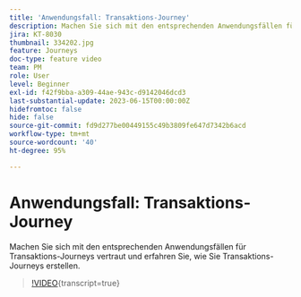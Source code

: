 ```yaml
---
title: 'Anwendungsfall: Transaktions-Journey'
description: Machen Sie sich mit den entsprechenden Anwendungsfällen für Transaktions-Journeys vertraut und erfahren Sie, wie Sie Transaktions-Journeys erstellen.
jira: KT-8030
thumbnail: 334202.jpg
feature: Journeys
doc-type: feature video
team: PM
role: User
level: Beginner
exl-id: f42f9bba-a309-44ae-943c-d9142046dcd3
last-substantial-update: 2023-06-15T00:00:00Z
hidefromtoc: false
hide: false
source-git-commit: fd9d277be00449155c49b3809fe647d7342b6acd
workflow-type: tm+mt
source-wordcount: '40'
ht-degree: 95%

---
```


# Anwendungsfall: Transaktions-Journey

Machen Sie sich mit den entsprechenden Anwendungsfällen für Transaktions-Journeys vertraut und erfahren Sie, wie Sie Transaktions-Journeys erstellen.

>[!VIDEO](https://video.tv.adobe.com/v/334202?quality=12&learn=on){transcript=true}
